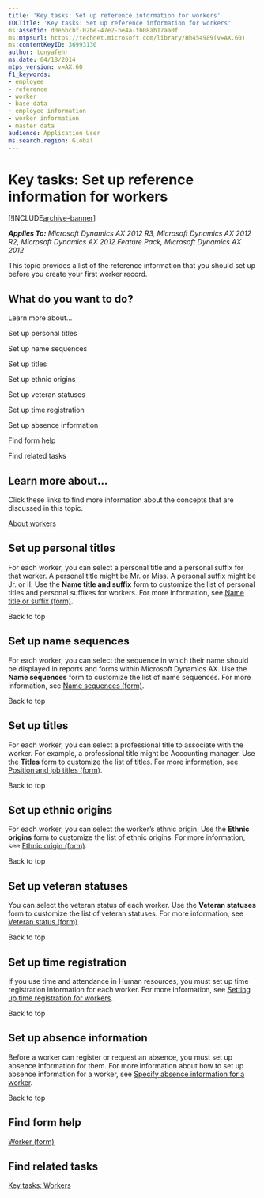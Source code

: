 ```yaml
---
title: 'Key tasks: Set up reference information for workers'
TOCTitle: 'Key tasks: Set up reference information for workers'
ms:assetid: d0e6bcbf-02be-47e2-be4a-fb08ab17aa0f
ms:mtpsurl: https://technet.microsoft.com/library/Hh454989(v=AX.60)
ms:contentKeyID: 36993130
author: tonyafehr
ms.date: 04/18/2014
mtps_version: v=AX.60
f1_keywords:
- employee
- reference
- worker
- base data
- employee information
- worker information
- master data
audience: Application User
ms.search.region: Global
---
```


# Key tasks: Set up reference information for workers 


[!INCLUDE[archive-banner](includes/archive-banner.md)]


_**Applies To:** Microsoft Dynamics AX 2012 R3, Microsoft Dynamics AX 2012 R2, Microsoft Dynamics AX 2012 Feature Pack, Microsoft Dynamics AX 2012_

This topic provides a list of the reference information that you should set up before you create your first worker record.

## What do you want to do?

Learn more about...

Set up personal titles

Set up name sequences

Set up titles

Set up ethnic origins

Set up veteran statuses

Set up time registration

Set up absence information

Find form help

Find related tasks

## Learn more about...

Click these links to find more information about the concepts that are discussed in this topic.

[About workers](about-workers.md)

## Set up personal titles

For each worker, you can select a personal title and a personal suffix for that worker. A personal title might be Mr. or Miss. A personal suffix might be Jr. or II. Use the **Name title and suffix** form to customize the list of personal titles and personal suffixes for workers. For more information, see [Name title or suffix (form)](https://technet.microsoft.com/library/hh227623\(v=ax.60\)).

Back to top

## Set up name sequences

For each worker, you can select the sequence in which their name should be displayed in reports and forms within Microsoft Dynamics AX. Use the **Name sequences** form to customize the list of name sequences. For more information, see [Name sequences (form)](https://technet.microsoft.com/library/hh209673\(v=ax.60\)).

Back to top

## Set up titles

For each worker, you can select a professional title to associate with the worker. For example, a professional title might be Accounting manager. Use the **Titles** form to customize the list of titles. For more information, see [Position and job titles (form)](https://technet.microsoft.com/library/hh242474\(v=ax.60\)).

Back to top

## Set up ethnic origins

For each worker, you can select the worker’s ethnic origin. Use the **Ethnic origins** form to customize the list of ethnic origins. For more information, see [Ethnic origin (form)](https://technet.microsoft.com/library/hh227363\(v=ax.60\)).

Back to top

## Set up veteran statuses

You can select the veteran status of each worker. Use the **Veteran statuses** form to customize the list of veteran statuses. For more information, see [Veteran status (form)](https://technet.microsoft.com/library/hh242730\(v=ax.60\)).

Back to top

## Set up time registration

If you use time and attendance in Human resources, you must set up time registration information for each worker. For more information, see [Setting up time registration for workers](setting-up-time-registration-for-workers.md).

Back to top

## Set up absence information

Before a worker can register or request an absence, you must set up absence information for them. For more information about how to set up absence information for a worker, see [Specify absence information for a worker](specify-absence-information-for-a-worker.md).

Back to top

## Find form help

[Worker (form)](https://technet.microsoft.com/library/hh209054\(v=ax.60\))

## Find related tasks

[Key tasks: Workers](key-tasks-workers.md)

  


